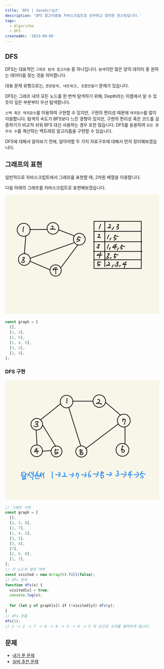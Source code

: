 ```yaml
---
title: 'DFS | JavaScript'
description: 'DFS 알고리즘을 자바스크립트로 공부하고 정리한 포스팅입니다.'
tags:
  - Algorithm
  - DFS
createdAt: '2023-09-05'
---
```


## DFS

DFS는 대표적인 `그래프 탐색 알고리즘` 중 하나입니다. `탐색`이란 많은 양의 데이터 중 원하는 데이터를 찾는 것을 의미합니다.

대표 문제 유형으로는, `경로탐색, 네트워크, 조합만들기` 문제가 있습니다.

DFS는 그래프 내의 모든 노드를 한 번씩 탐색하기 위해, Depth라는 이름에서 알 수 있듯이 깊은 부분부터 우선 탐색합니다. 

`스택 혹은 재귀함수`를 이용하여 구현할 수 있지만, 구현의 편리성 때문에 `재귀함수`를 많이 이용합니다. 탐색의 속도가 BFS보다 느린 경향이 있지만, 구현의 편리성 혹은 코드를 검증하기가 비교적 쉬워 BFS 대신 사용하는 경우 또한 많습니다. DFS를 응용하여 `모든 경우의 수`를 계산하는 백트레킹 알고리즘을 구현할 수 있습니다.

DFS에 대해서 알아보기 전에, 알아야할 두 가지 자료구조에 대해서 먼저 정리해보겠습니다.

## 그래프의 표현

일반적으로 자바스크립트에서 그래프를 표현할 때, 2차원 배열을 이용합니다.

다음 아래의 그래프를 자바스크립트로 표현해보겠습니다.

![그림1](https://raw.githubusercontent.com/jinnkimm7/jin-blog/fd3008c50b02290b26c545c421c84f97c8d4d1f8/public/images/algorithm/dfs/dfs1.jpeg)

```js
const graph = [
  [],
  [1, 3],
  [1, 5],
  [1, 4, 5],
  [3, 5],
  [2, 4],
];
```

### DFS 구현
![그림2](https://raw.githubusercontent.com/jinnkimm7/jin-blog/fd3008c50b02290b26c545c421c84f97c8d4d1f8/public/images/algorithm/dfs/dfs2.jpeg)

```js
// 그래프 구현
const graph = [
  [],
  [2, 3, 8],
  [1, 7],
  [1, 4, 5],
  [3, 5],
  [3, 4],
  [7],
  [2, 6, 8],
  [1, 7],
];
// 각 노드의 방문 여부
const visited = new Array(9).fill(false);
// dfs 정의
function dfs(x) {
  visited[x] = true;
  console.log(x);

  for (let y of graph[x]) if (!visited[y]) dfs(y);
}
// dfs 호출
dfs(1);
// 1 -> 2 -> 7 -> 6 -> 8 -> 3 -> 4 -> 5 의 순으로 숫자를 출력하게 됩니다.
```

## 문제

- [내가 푼 문제](https://solved.ac/search?query=s%40jiinnkimm7%20%23dfs&sort=level&direction=desc)
- [실버 추천 문제](https://coding-grandpa.tistory.com/122)